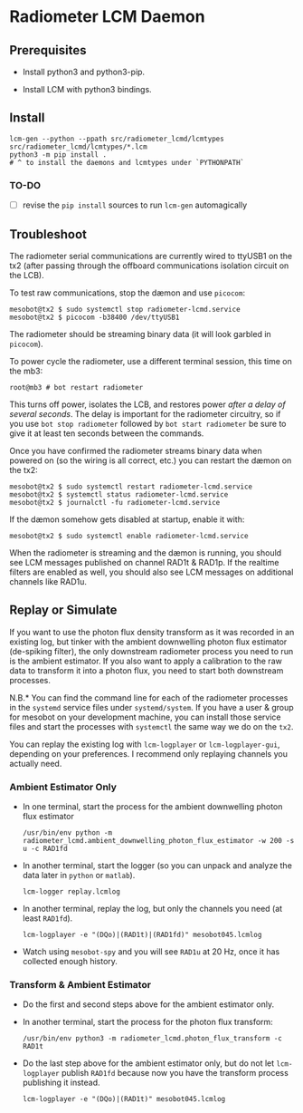 Radiometer LCM Daemon
=====================

Prerequisites
-------------

- Install python3 and python3-pip.

- Install LCM with python3 bindings.

Install
-------

```shell
lcm-gen --python --ppath src/radiometer_lcmd/lcmtypes src/radiometer_lcmd/lcmtypes/*.lcm
python3 -m pip install .
# ^ to install the daemons and lcmtypes under `PYTHONPATH`
```

### TO-DO ###

- [ ] revise the `pip install` sources to run `lcm-gen` automagically

Troubleshoot
------------

The radiometer serial communications are currently wired to ttyUSB1 on the tx2 (after passing through the offboard communications isolation circuit on the LCB).

To test raw communications, stop the dæmon and use `picocom`:

```shell
mesobot@tx2 $ sudo systemctl stop radiometer-lcmd.service
mesobot@tx2 $ picocom -b38400 /dev/ttyUSB1
```

The radiometer should be streaming binary data (it will look garbled in `picocom`).

To power cycle the radiometer, use a different terminal session, this time on the mb3:

```shell
root@mb3 # bot restart radiometer
```

This turns off power, isolates the LCB, and restores power *after a delay of several seconds*. The delay is important for the radiometer circuitry, so if you use `bot stop radiometer` followed by `bot start radiometer` be sure to give it at least ten seconds between the commands.

Once you have confirmed the radiometer streams binary data when powered on (so the wiring is all correct, etc.) you can restart the dæmon on the tx2:

```shell
mesobot@tx2 $ sudo systemctl restart radiometer-lcmd.service
mesobot@tx2 $ systemctl status radiometer-lcmd.service
mesobot@tx2 $ journalctl -fu radiometer-lcmd.service
```

If the dæmon somehow gets disabled at startup, enable it with:

```shell
mesobot@tx2 $ sudo systemctl enable radiometer-lcmd.service
```

When the radiometer is streaming and the dæmon is running, you should see LCM messages published on channel RAD1t & RAD1p. If the realtime filters are enabled as well, you should also see LCM messages on additional channels like RAD1u.

Replay or Simulate
------------------

If you want to use the photon flux density transform as it was recorded in an existing log, but tinker with the ambient downwelling photon flux estimator (de-spiking filter), the only downstream radiometer process you need to run is the ambient estimator. If you also want to apply a calibration to the raw data to transform it into a photon flux, you need to start both downstream processes.

N.B.* You can find the command line for each of the radiometer processes in the `systemd` service files under `systemd/system`. If you have a user & group for mesobot on your development machine, you can install those service files and start the processes with `systemctl` the same way we do on the `tx2`.

You can replay the existing log with `lcm-logplayer` or `lcm-logplayer-gui`, depending on your preferences. I recommend only replaying channels you actually need.

### Ambient Estimator Only ###

- In one terminal, start the process for the ambient downwelling photon flux estimator
  ```
  /usr/bin/env python -m radiometer_lcmd.ambient_downwelling_photon_flux_estimator -w 200 -s u -c RAD1fd
  ```

- In another terminal, start the logger (so you can unpack and analyze the data later in `python` or `matlab`).
  ```
  lcm-logger replay.lcmlog
  ```

- In another terminal, replay the log, but only the channels you need (at least `RAD1fd`).
  ```
  lcm-logplayer -e "(DQo)|(RAD1t)|(RAD1fd)" mesobot045.lcmlog
  ```

- Watch using `mesobot-spy` and you will see `RAD1u` at 20 Hz, once it has collected enough history.

### Transform & Ambient Estimator ###

- Do the first and second steps above for the ambient estimator only.

- In another terminal, start the process for the photon flux transform:
  ```
  /usr/bin/env python3 -m radiometer_lcmd.photon_flux_transform -c RAD1t
  ```

- Do the last step above for the ambient estimator only, but do not let `lcm-logplayer` publish `RAD1fd` because now you have the transform process publishing it instead.
  ```
  lcm-logplayer -e "(DQo)|(RAD1t)" mesobot045.lcmlog
  ```
